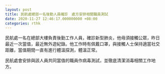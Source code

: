 ```yaml
---
layout: post
title: 民航處總部一名後勤人員確診　處方安排相關職員測試
date: 2020-11-27 12:46:17.000000000 +08:00
categories: rthk
---
```


民航處一名在總部大樓負責後勤工作人員，確診新型肺炎，他毋須接觸公眾，昨日最近一次當值，最近無外遊紀錄。他工作時有佩戴口罩，與接觸人士保持適當社交距離，當值期間一直有進行體溫探測，體溫正常。

民航處會安排與該人員共同當值的職員作病毒測試，並徹底清潔消毒相關工作地方。
